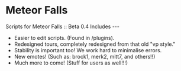 Meteor Falls
=======

Scripts for Meteor Falls :: Beta 0.4
Includes ---

* Easier to edit scripts. (Found in /plugins).
* Redesigned tours, completely redesigned from that old "vp style."
* Stability is important too! We work hard to minimalise errors.
* New emotes! (Such as: brock1, merk2, mitt7, and others!!)
* Much more to come! (Stuff for users as well!!!)
